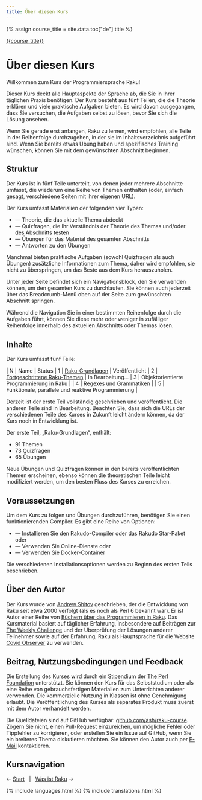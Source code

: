 ```yaml
---
title: Über diesen Kurs
---
```


{% assign course_title = site.data.toc["de"].title %}

[{{course_title}}](/de/)

# Über diesen Kurs

Willkommen zum Kurs der Programmiersprache Raku!

Dieser Kurs deckt alle Hauptaspekte der Sprache ab, die Sie in Ihrer täglichen Praxis benötigen. Der Kurs besteht aus fünf Teilen, die die Theorie erklären und viele praktische Aufgaben bieten. Es wird davon ausgegangen, dass Sie versuchen, die Aufgaben selbst zu lösen, bevor Sie sich die Lösung ansehen.

Wenn Sie gerade erst anfangen, Raku zu lernen, wird empfohlen, alle Teile in der Reihenfolge durchzugehen, in der sie im Inhaltsverzeichnis aufgeführt sind. Wenn Sie bereits etwas Übung haben und spezifisches Training wünschen, können Sie mit dem gewünschten Abschnitt beginnen.

## Struktur

Der Kurs ist in fünf Teile unterteilt, von denen jeder mehrere Abschnitte umfasst, die wiederum eine Reihe von Themen enthalten (oder, einfach gesagt, verschiedene Seiten mit ihrer eigenen URL).

Der Kurs umfasst Materialien der folgenden vier Typen:

* — Theorie, die das aktuelle Thema abdeckt
* — Quizfragen, die Ihr Verständnis der Theorie des Themas und/oder des Abschnitts testen
* — Übungen für das Material des gesamten Abschnitts
* — Antworten zu den Übungen

Manchmal bieten praktische Aufgaben (sowohl Quizfragen als auch Übungen) zusätzliche Informationen zum Thema, daher wird empfohlen, sie nicht zu überspringen, um das Beste aus dem Kurs herauszuholen.

Unter jeder Seite befindet sich ein Navigationsblock, den Sie verwenden können, um den gesamten Kurs zu durchlaufen. Sie können auch jederzeit über das Breadcrumb-Menü oben auf der Seite zum gewünschten Abschnitt springen.

Während die Navigation Sie in einer bestimmten Reihenfolge durch die Aufgaben führt, können Sie diese mehr oder weniger in zufälliger Reihenfolge innerhalb des aktuellen Abschnitts oder Themas lösen.

## Inhalte

Der Kurs umfasst fünf Teile:

| N | Name | Status
| 1 | [Raku-Grundlagen](/de/essentials) | Veröffentlicht
| 2 | [Fortgeschrittene Raku-Themen](/de/advanced) | In Bearbeitung<span id="ProgressBar">...</span>
| 3 | Objektorientierte Programmierung in Raku | 
| 4 | Regexes und Grammatiken | 
| 5 | Funktionale, parallele und reaktive Programmierung | 

<script>
    let ProgressBar = document.getElementById('ProgressBar');
    let current_progress = 0;
    setInterval(function() {
        current_progress++;
        current_progress %= 6;

        let bar = '';
        for (let c = 0; c < current_progress; c++) {
            bar += ',';
        }
        bar += '...';
        for (let c = current_progress; c < 6; c++) {
            bar += ',';
        }
        
        bar = bar.substr(3, 3);
        bar = bar.replace(/,/g, '<span style="color: lightgray">.</span>');
        ProgressBar.innerHTML = bar;
    }, 200);
</script>

Derzeit ist der erste Teil vollständig geschrieben und veröffentlicht. Die anderen Teile sind in Bearbeitung. Beachten Sie, dass sich die URLs der verschiedenen Teile des Kurses in Zukunft leicht ändern können, da der Kurs noch in Entwicklung ist.

Der erste Teil, „Raku-Grundlagen“, enthält:

- 91 Themen
- 73 Quizfragen
- 65 Übungen

Neue Übungen und Quizfragen können in den bereits veröffentlichten Themen erscheinen, ebenso können die theoretischen Teile leicht modifiziert werden, um den besten Fluss des Kurses zu erreichen.

## Voraussetzungen

Um dem Kurs zu folgen und Übungen durchzuführen, benötigen Sie einen funktionierenden Compiler. Es gibt eine Reihe von Optionen:

* — Installieren Sie den Rakudo-Compiler oder das Rakudo Star-Paket oder
* — Verwenden Sie Online-Dienste oder
* — Verwenden Sie Docker-Container

Die verschiedenen Installationsoptionen werden zu Beginn des ersten Teils beschrieben.

## Über den Autor

Der Kurs wurde von [Andrew Shitov](https://andrewshitov.com) geschrieben, der die Entwicklung von Raku seit etwa 2000 verfolgt (als es noch als Perl 6 bekannt war). Er ist Autor einer Reihe von [Büchern über das Programmieren in Raku](https://andrewshitov.com/books). Das Kursmaterial basiert auf täglicher Erfahrung, insbesondere auf Beiträgen zur [The Weekly Challenge](https://perlweeklychallenge.org) und der Überprüfung der Lösungen anderer Teilnehmer sowie auf der Erfahrung, Raku als Hauptsprache für die Website [Covid Observer](https://covid.observer) zu verwenden.

## Beitrag, Nutzungsbedingungen und Feedback

Die Erstellung des Kurses wird durch ein Stipendium der [The Perl Foundation](https://www.perlfoundation.org) unterstützt. Sie können den Kurs für das Selbststudium oder als eine Reihe von gebrauchsfertigen Materialien zum Unterrichten anderer verwenden. Die kommerzielle Nutzung in Klassen ist ohne Genehmigung erlaubt. Die Veröffentlichung des Kurses als separates Produkt muss zuerst mit dem Autor verhandelt werden.

Die Quelldateien sind auf GitHub verfügbar: [github.com/ash/raku-course](https://github.com/ash/raku-course). Zögern Sie nicht, einen Pull-Request einzureichen, um mögliche Fehler oder Tippfehler zu korrigieren, oder erstellen Sie ein Issue auf GitHub, wenn Sie ein breiteres Thema diskutieren möchten. Sie können den Autor auch per [E-Mail](mailto:andy@shitov.ru) kontaktieren.

## Kursnavigation

← [Start](/de/) 
&nbsp;&nbsp;|&nbsp;&nbsp;
[Was ist Raku](/de/essentials/what-is-raku) →

{% include languages.html %}
{% include translations.html %}
